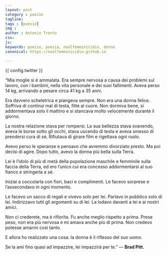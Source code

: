 ```yaml
---
layout: post
category : poesie
tagline: 
tags : [poesie]
img : 
author : Antonio Trento
css: 
js: 
keywords: poesie, poesia, noalfemminicidio, donne
canonical: https://noalfemminicidio.github.io

---
```


{{ config.twitter }}

“Mia moglie si è ammalata. Era sempre nervosa a causa dei problemi sul lavoro, con i bambini, nella vita personale e dei suoi fallimenti. Aveva perso 14 kg, arrivando a pesare circa 41 kg a 35 anni. 

Era davvero scheletrica e piangeva sempre. Non era una donna felice. Soffriva di continui mal di testa, fitte al cuore. Non dormiva bene, si addormentava solo il mattino e si stancava molto velocemente durante il giorno. 

<!--more-->
La nostra relazione stava per rompersi. La sua bellezza stava svanendo, aveva le borse sotto gli occhi, stava uscendo di testa e aveva smesso di prendersi cura di sé. Rifiutava di girare film e rigettava ogni ruolo. 

Avevo perso le speranze e pensavo che avremmo divorziato presto. Ma poi decisi di agire. Dopo tutto, avevo la donna più bella sulla Terra. 

Lei è l’idolo di più di metà della popolazione maschile e femminile sulla faccia della Terra, ed ero l’unico cui era concesso addormentarsi al suo fianco e stringerla a sé. 

Iniziai a coccolarla con fiori, baci e complimenti. Le facevo sorprese e l’assecondavo in ogni momento. 

Le facevo un sacco di regali e vivevo solo per lei. Parlavo in pubblico solo di lei. Indirizzavo tutti gli argomenti su di lei. La lodavo davanti a lei e ai nostri amici. 

Non ci crederete, ma è rifiorita. Fu anche meglio rispetto a prima. Prese peso, non era più nervosa e mi amava anche più di prima. Non credevo potesse amarmi così tanto. 

E allora ho realizzato una cosa: la donna è il riflesso del suo uomo. 

Se la ami fino quasi ad impazzire, lei impazzirà per te.”
— **Brad Pitt.**
